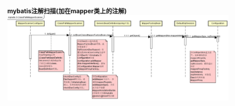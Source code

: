 **mybatis注解扫描(加在mapper类上的注解)**
![image](http://github.com/hzying19/code-analysis/raw/master/mybatis3/ClassPathMapperScanner.png)
